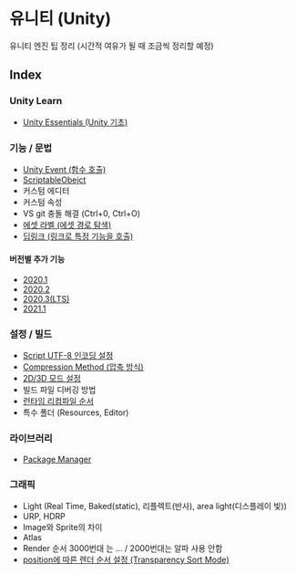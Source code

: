 # 유니티 (Unity)
유니티 엔진 팁 정리 (시간적 여유가 될 때 조금씩 정리할 예정)

## Index

### Unity Learn
- [Unity Essentials (Unity 기초)](UnityEssentials.md)

### 기능 / 문법
- [Unity Event (함수 호출)](UnityEvent.md)
- [ScriptableObejct](ScriptableObejct.md)
- 커스텀 에디터
- 커스텀 속성
- VS git 충돌 해결 (Ctrl+0, Ctrl+O)
- [에셋 라벨 (에셋 경로 탐색)](AssetLabel.md)
- [딥링크 (링크로 특정 기능을 호출)](DeepLink.md)

#### 버전별 추가 기능
- [2020.1](2020_1.md)
- [2020.2](2020_2.md)
- [2020.3(LTS)](2020_3.md)
- [2021.1](2021_1.md)

### 설정 / 빌드
- [Script UTF-8 인코딩 설정](ScriptEncodingUTF8.md)
- [Compression Method (압축 방식)](CompressionMethod.md)
- [2D/3D 모드 설정](2D3DMode.md)
- 빌드 파일 디버깅 방법
- [런타임 리컴파일 순서](Recompile.md)
- 특수 폴더 (Resources, Editor)

### 라이브러리
- [Package Manager](PackageManager.md)

### 그래픽
- Light (Real Time, Baked(static), 리플렉트(반사), area light(디스플레이 빛))
- URP, HDRP
- Image와 Sprite의 차이
- Atlas
- Render 순서 3000번대 는 ... / 2000번대는 알파 사용 안함
- [position에 따른 렌더 순서 설정 (Transparency Sort Mode)](TransparencySortMode.md)
